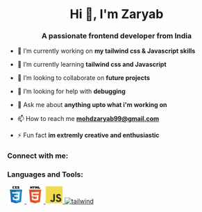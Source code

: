 <h1 align="center">Hi 👋, I'm Zaryab</h1>
<h3 align="center">A passionate frontend developer from India</h3>

- 🔭 I’m currently working on **my tailwind css & Javascript skills**

- 🌱 I’m currently learning **tailwind css and Javascript**

- 👯 I’m looking to collaborate on **future projects**

- 🤝 I’m looking for help with **debugging**

- 💬 Ask me about **anything upto what i'm working on**

- 📫 How to reach me **mohdzaryab99@gmail.com**

- ⚡ Fun fact **im extremly creative and enthusiastic**

<h3 align="left">Connect with me:</h3>
<p align="left">
</p>

<h3 align="left">Languages and Tools:</h3>
<p align="left"> <a href="https://www.w3schools.com/css/" target="_blank" rel="noreferrer"> <img src="https://raw.githubusercontent.com/devicons/devicon/master/icons/css3/css3-original-wordmark.svg" alt="css3" width="40" height="40"/> </a> <a href="https://www.w3.org/html/" target="_blank" rel="noreferrer"> <img src="https://raw.githubusercontent.com/devicons/devicon/master/icons/html5/html5-original-wordmark.svg" alt="html5" width="40" height="40"/> </a> <a href="https://developer.mozilla.org/en-US/docs/Web/JavaScript" target="_blank" rel="noreferrer"> <img src="https://raw.githubusercontent.com/devicons/devicon/master/icons/javascript/javascript-original.svg" alt="javascript" width="40" height="40"/> </a> <a href="https://tailwindcss.com/" target="_blank" rel="noreferrer"> <img src="https://www.vectorlogo.zone/logos/tailwindcss/tailwindcss-icon.svg" alt="tailwind" width="40" height="40"/> </a> </p>
